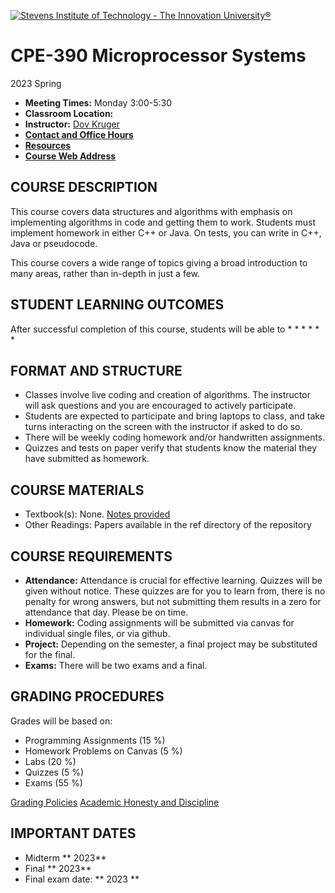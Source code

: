 [<img src="StevensLogo.webp" alt="Stevens Institute of Technology - The Innovation University®">](http://stevens.edu/)
# CPE-390 Microprocessor Systems

2023 Spring
* **Meeting Times:** 		Monday 3:00-5:30
* **Classroom Location:**	
* **Instructor:** [Dov Kruger](https://github.com/stevensdeptece/DovKrugerCourses/bio.md)
* **[Contact and Office Hours](http://bit.ly/3n1TA2L)**
* **[Resources](resources.md)**
* **[Course Web Address](https://github.com/stevensdeptece/CPE390)**

## COURSE DESCRIPTION

This course covers data structures and algorithms with emphasis on
implementing algorithms in code and getting them to work.
Students must implement homework in either C++ or Java. On tests, you can write in C++, Java or pseudocode.

This course covers a wide range of topics giving a broad introduction to many areas, rather than in-depth in just a few.

## STUDENT LEARNING OUTCOMES
After successful completion of this course, students will be able to
* 
*
*
*
*
*

## FORMAT AND STRUCTURE
* Classes involve live coding and creation of algorithms. The instructor will ask questions and you are encouraged to actively participate.
* Students are expected to participate and bring laptops to class, and take turns interacting on the screen with the instructor if asked to do so.
* There will be weekly coding homework and/or handwritten assignments.
* Quizzes and tests on paper verify that students know the material they have submitted as homework.

## COURSE MATERIALS
* Textbook(s): 		None. [Notes provided](http://github.com/stevensdeptece/CPE390)
* Other Readings: Papers available in the ref directory of the repository

## COURSE REQUIREMENTS
* **Attendance:**	Attendance is crucial for effective learning. Quizzes will be given without notice. These quizzes are for you to learn from, there is no penalty for wrong answers, but not submitting them results in a zero for attendance that day. Please be on time.
* **Homework:** 	Coding assignments will be submitted via canvas for individual single files, or via github.
* **Project:**		Depending on the semester, a final project may be substituted for the final.
* **Exams:** There will be two exams and a final.

## GRADING PROCEDURES
Grades will be based on:
* Programming Assignments             (15 %)
* Homework Problems on Canvas          (5 %)
* Labs                                (20 %)
* Quizzes                              (5 %)
* Exams		              	            (55 %)

[Grading Policies](grading.md)
[Academic Honesty and Discipline](integrity.md)

## IMPORTANT DATES
* Midterm **     2023**
* Final   **     2023**
* Final exam date: ** 2023 **

